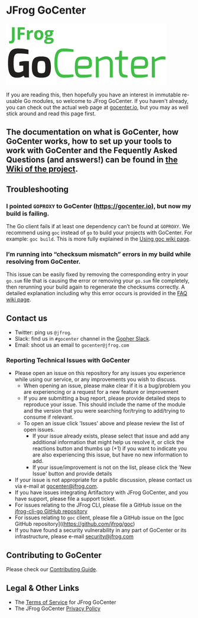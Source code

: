 # JFrog GoCenter
![JFrog GoCenter Logo](./resources/logo.png)


If you are reading this, then hopefully you have an interest in immutable re-usable Go modules, so welcome to JFrog GoCenter.  If
you haven't already, you can check out the actual web page at [gocenter.io](https://gocenter.io), but you may as
well stick around and read this page first.

## The documentation on what is GoCenter, how GoCenter works, how to set up your tools to work with GoCenter and the Fequently Asked Questions (and answers!) can be found in [the Wiki of the project](https://github.com/jfrog/gocenter/wiki).

## Troubleshooting

### I pointed `GOPROXY` to GoCenter (https://gocenter.io), but now my build is failing.

The Go client fails if at least one dependency can’t be found at `GOPROXY`. We recommend using `goc` instead of `go` to build your projects with GoCenter. For example: `goc build`. This is more fully explained in the [Using goc wiki page](https://github.com/jfrog/gocenter/wiki/Using-goc).

### I’m running into “checksum mismatch” errors in my build while resolving from GoCenter.

This issue can be easily fixed by removing the corresponding entry in your `go.sum` file that is causing the error or removing your `go.sum` file completely, then rerunning your build again to regenerate the checksums correctly. A detailed explanation including why this error occurs is provided in the [FAQ wiki page](https://github.com/jfrog/gocenter/wiki/Frequently-Asked-Questions).

## Contact us

* Twitter: ping us `@jfrog`.
* Slack: find us in `#gocenter` channel in the [Gopher Slack](https://invite.slack.golangbridge.org/).
* Email: shoot us an email to `gocenter@jfrog.com`

### Reporting Technical Issues with GoCenter

* Please open an issue on this repository for any issues you experience while using our service, or any improvements you wish to discuss.
  * When opening an issue, please make clear if it is a bug/problem you are experiencing or a request for a new feature or improvement
  * If you are submitting a bug report, please provide detailed steps to reproduce your issue.  This should include the name of the module and the version that you were searching for/trying to add/trying to consume if relevant.
  * To open an issue click 'Issues' above and please review the list of open issues.
    * If your issue already exists, please select that issue and add any additional information that might help us resolve it, or click the reactions button and thumbs up (+1) if you want to indicate you are also experiencing this issue, but have no new information to add.
    * If your issue/improvement is not on the list, please click the 'New Issue' button and provide details
* If your issue is not appropriate for a public discussion, please contact us via e-mail at gocenter@jfrog.com.
* If you have issues integrating Artifactory with JFrog GoCenter, and you have support, please file a support ticket.
* For issues relating to the JFrog CLI, please file a GitHub issue on the [jfrog-cli-go GitHub repository](https://github.com/jfrog/jfrog-cli-go)
* For issues relating to `goc` client, please file a GitHub issue on the [goc GitHub repository]((https://github.com/jfrog/goc)
* If you have found a security vulnerability in any part of GoCenter or its infrastructure, please e-mail security@jfrog.com

## Contributing to GoCenter

Please check our [Contributing Guide](https://github.com/jfrog/gocenter/blob/master/CONTRIBUTING.md).

## Legal & Other Links
* The [Terms of Service](https://gocenter.jfrog.com/terms) for JFrog GoCenter
* The JFrog GoCenter [Privacy Policy](https://gocenter.jfrog.com/privacypolicy)

